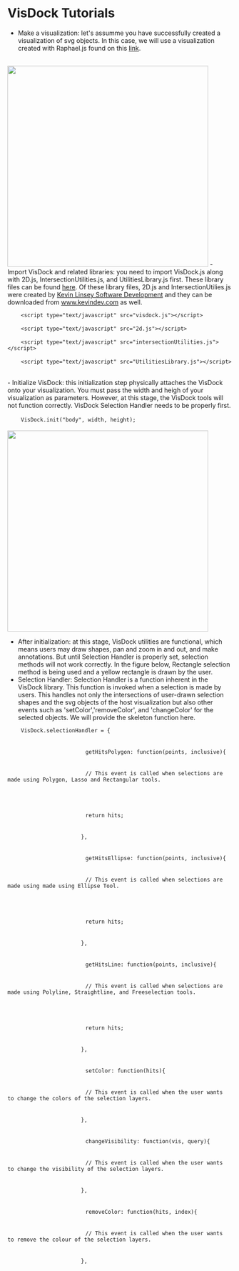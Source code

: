 # VisDock Tutorials
- Make a visualization: let's assumme you have successfully created a visualization of svg objects. In this case, we will use a visualization created with Raphael.js found on this <a href="http://raphaeljs.com/tiger.html">link</a>.
<br>
<img src="https://github.com/jungujchoi/VisDock/blob/master/Tutorials/tigervis.png?raw=true" height = "450" width = "450">
- Import VisDock and related libraries: you need to import VisDock.js along with 2D.js, IntersectionUtilities.js, and UtilitiesLibrary.js first. These library files can be found <a href="https://github.com/jungujchoi/VisDock/">here</a>. Of these library files, 2D.js and IntersectionUtilies.js were created by <a href="http://www.kevlindev.com">Kevin Linsey Software Development</a> and they can be downloaded from <a href="http://www.kevlindev.com">www.kevindev.com</a> as well.
<pre>
<code style="margin-left: 30px">&lt;script type="text/javascript" src="visdock.js"&gt;&lt;/script&gt;</code><br>
<code style="margin-left: 30px">&lt;script type="text/javascript" src="2d.js"&gt;&lt;/script&gt;</code><br>
<code style="margin-left: 30px">&lt;script type="text/javascript" src="intersectionUtilities.js"&gt;&lt;/script&gt;</code><br>
<code style="margin-left: 30px">&lt;script type="text/javascript" src="UtilitiesLibrary.js"&gt;&lt;/script&gt;</code>
</pre>
<br>
- Initialize VisDock: this initialization step physically attaches the VisDock onto your visualization. You must pass the width and heigh
					of your visualization as parameters. However, at this stage, the VisDock tools will not function
					correctly. VisDock Selection Handler needs to be properly first. <br>
<br>
<code style="margin-left: 30px">VisDock.init("body", width, height);</code>
<br>
<br>
<img src="https://github.com/jungujchoi/VisDock/blob/master/Tutorials/tiger.png?raw=true" height = "450" width = "450">
<br>

- After initialization: at this stage, VisDock utilities are functional, which means users may draw shapes, pan and zoom in
          and out, and make annotations. But until Selection Handler is properly set, selection methods will not work 
          correctly. In the figure below, Rectangle selection method is being used and a yellow rectangle is drawn by
          the user.
- Selection Handler: Selection Handler is a function inherent in the VisDock library. This function is invoked when
          a selection is made by users. This handles not only the intersections of user-drawn selection shapes and the
          svg objects of the host visualization but also other events such as 'setColor','removeColor', and 'changeColor'
          for the selected objects. We will provide the skeleton function here. 
	<br>
<pre>
<code style="margin-left: 30px">VisDock.selectionHandler = {</code>
    			<br>
    			<code style="margin-left: 40px">getHitsPolygon: function(points, inclusive){</code>
    			<br>
    			<code style="margin-left: 40px">// This event is called when selections are made using Polygon, Lasso and Rectangular tools.</code>
    			<br>
    			<br>
    			<code style="margin-left: 40px">return hits; </code>
    			<br>
     			<code style="margin-left: 30px">},</code>
    			<br>
    			<code style="margin-left: 40px">getHitsEllipse: function(points, inclusive){</code>
    			<br>
    			<code style="margin-left: 40px">// This event is called when selections are made using made using Ellipse Tool.</code>
    			<br>
    			<br>
    			<code style="margin-left: 40px">return hits; </code>
    			<br>
     			<code style="margin-left: 30px">},</code>
    			<br>
     			<code style="margin-left: 40px">getHitsLine: function(points, inclusive){</code>
    			<br>
    			<code style="margin-left: 40px">// This event is called when selections are made using Polyline, Straightline, and Freeselection tools.</code>
    			<br>
    			<br>
    			<code style="margin-left: 40px">return hits; </code>
    			<br>
     			<code style="margin-left: 30px">},</code>
    			<br>
    			<code style="margin-left: 40px">setColor: function(hits){</code>
    			<br>
    			<code style="margin-left: 40px">// This event is called when the user wants to change the colors of the selection layers.</code>
    			<br>
     			<code style="margin-left: 30px">},</code>
    			<br>
    			<code style="margin-left: 40px">changeVisibility: function(vis, query){</code>
    			<br>
    			<code style="margin-left: 40px">// This event is called when the user wants to change the visibility of the selection layers.</code>
    			<br>
     			<code style="margin-left: 30px">},</code>
    			<br>    			    			
     			<code style="margin-left: 40px">removeColor: function(hits, index){</code>
    			<br>
    			<code style="margin-left: 40px">// This event is called when the user wants to remove the colour of the selection layers.</code>
    			<br>
     			<code style="margin-left: 30px">},</code>
    			<br></pre>  
